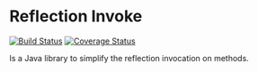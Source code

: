 # Reflection Invoke

[![Build Status](https://travis-ci.org/lyncode/reflection-invoke.svg)](https://travis-ci.org/lyncode/reflection-invoke)
[![Coverage Status](https://coveralls.io/repos/lyncode/reflection-invoke/badge.svg?branch=master)](https://coveralls.io/r/lyncode/reflection-invoke?branch=master)

Is a Java library to simplify the reflection invocation on methods.
